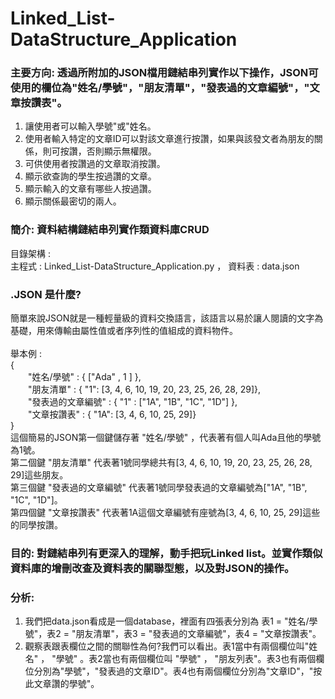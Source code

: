 # Linked_List-DataStructure_Application
### 主要方向: 透過所附加的JSON檔用鏈結串列實作以下操作，JSON可使用的欄位為"姓名/學號"，"朋友清單"，"發表過的文章編號"，"文章按讚表"。
1. 讓使用者可以輸入學號"或"姓名。<br>
2. 使用者輸入特定的文章ID可以對該文章進行按讚，如果與該發文者為朋友的關係，則可按讚，否則顯示無權限。<br>
3. 可供使用者按讚過的文章取消按讚。<br>
4. 顯示欲查詢的學生按過讚的文章。<br>
5. 顯示輸入的文章有哪些人按過讚。<br>
6. 顯示關係最密切的兩人。<br>
### 簡介: 資料結構鏈結串列實作類資料庫CRUD
目錄架構 : <br>
主程式 : Linked_List-DataStructure_Application.py ， 資料表 : data.json
### .JSON 是什麼?<br>
簡單來說JSON就是一種輕量級的資料交換語言，該語言以易於讓人閱讀的文字為基礎，用來傳輸由屬性值或者序列性的值組成的資料物件。<br><br>
舉本例 : <br>
{<br>
&emsp;&emsp;"姓名/學號" : { ["Ada" , 1 ] },<br>
&emsp;&emsp;"朋友清單" : { "1": [3, 4, 6, 10, 19, 20, 23, 25, 26, 28, 29]},<br>
&emsp;&emsp;"發表過的文章編號" : { "1" : ["1A", "1B", "1C", "1D"] },<br>
&emsp;&emsp;"文章按讚表" : { "1A": [3, 4, 6, 10, 25, 29]}<br>
}<br>
這個簡易的JSON第一個鍵儲存著 "姓名/學號" ，代表著有個人叫Ada且他的學號為1號。<br>
第二個鍵 "朋友清單" 代表著1號同學總共有[3, 4, 6, 10, 19, 20, 23, 25, 26, 28, 29]這些朋友。<br>
第三個鍵 "發表過的文章編號" 代表著1號同學發表過的文章編號為["1A", "1B", "1C", "1D"]。<br>
第四個鍵 "文章按讚表" 代表著1A這個文章編號有座號為[3, 4, 6, 10, 25, 29]這些的同學按讚。<br>
### 目的: 對鏈結串列有更深入的理解，動手把玩Linked list。並實作類似資料庫的增刪改查及資料表的關聯型態，以及對JSON的操作。
### 分析:
1. 我們把data.json看成是一個database，裡面有四張表分別為 表1 = "姓名/學號"，表2 = "朋友清單"，表3 = "發表過的文章編號"，表4 = "文章按讚表"。
2. 觀察表跟表欄位之間的關聯性為何?我們可以看出。表1當中有兩個欄位叫"姓名" ， "學號" 。表2當也有兩個欄位叫 "學號" ， "朋友列表"。表3也有兩個欄位分別為"學號"，"發表過的文章ID"。表4也有兩個欄位分別為"文章ID"，"按此文章讚的學號"。
